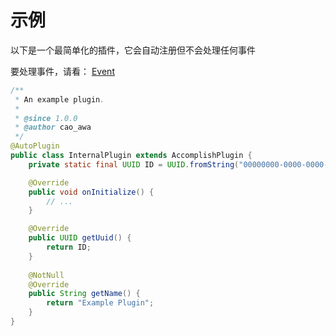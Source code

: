 # 示例
以下是一个最简单化的插件，它会自动注册但不会处理任何事件

要处理事件，请看： [Event](/doc/zh_cn/developevelop/event/README.md)
```java
/**
 * An example plugin.
 *
 * @since 1.0.0
 * @author cao_awa
 */
@AutoPlugin
public class InternalPlugin extends AccomplishPlugin {
    private static final UUID ID = UUID.fromString("00000000-0000-0000-0000-000000000000");

    @Override
    public void onInitialize() {
        // ...
    }

    @Override
    public UUID getUuid() {
        return ID;
    }
    
    @NotNull
    @Override
    public String getName() {
        return "Example Plugin";
    }
}
```